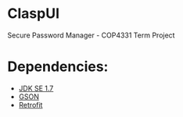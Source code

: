 ClaspUI
=======

Secure Password Manager - COP4331 Term Project

# Dependencies:
* [JDK SE 1.7](http://www.oracle.com/technetwork/java/javase/downloads/jdk7-downloads-1880260.html)
* [GSON](http://search.maven.org/#artifactdetails%7Ccom.google.code.gson%7Cgson%7C2.3%7Cjar)
* [Retrofit](http://square.github.io/retrofit/)
